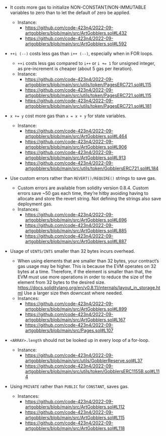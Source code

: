 -  It costs more gas to initialize NON-CONSTANT/NON-IMMUTABLE variables to zero than to let the default of zero be applied.
	- Instance: 
		- https://github.com/code-423n4/2022-09-artgobblers/blob/main/src/ArtGobblers.sol#L432
		- https://github.com/code-423n4/2022-09-artgobblers/blob/main/src/ArtGobblers.sol#L592

- `++i (--)` costs less gas than `i++ (--)`, especially when in FOR loops.
	- `++i` costs less gas compared to `i++` or `i += 1` for unsigned integer, as pre-increment is cheaper (about 5 gas per iteration).
	- Instance: 
		- https://github.com/code-423n4/2022-09-artgobblers/blob/main/src/utils/token/PagesERC721.sol#L115
		- https://github.com/code-423n4/2022-09-artgobblers/blob/main/src/utils/token/PagesERC721.sol#L115
		- https://github.com/code-423n4/2022-09-artgobblers/blob/main/src/utils/token/PagesERC721.sol#L181



- `x += y` cost more gas than `x = x + y` for state variables.
	- Instance:
		- https://github.com/code-423n4/2022-09-artgobblers/blob/main/src/ArtGobblers.sol#L464
		- https://github.com/code-423n4/2022-09-artgobblers/blob/main/src/ArtGobblers.sol#L906
		- https://github.com/code-423n4/2022-09-artgobblers/blob/main/src/ArtGobblers.sol#L913
		- https://github.com/code-423n4/2022-09-artgobblers/blob/main/src/utils/token/GobblersERC721.sol#L184



- Use custom errors rather than `REVERT()/REQUIRE()` strings to save gas.
	- Custom errors are available from solidity version 0.8.4. Custom errors save \~50 gas each time, they’re hitby avoiding having to allocate and store the revert string. Not defining the strings also save deployment gas.
	- Instances:
		- https://github.com/code-423n4/2022-09-artgobblers/blob/main/src/ArtGobblers.sol#L696
		- https://github.com/code-423n4/2022-09-artgobblers/blob/main/src/ArtGobblers.sol#L885
		- https://github.com/code-423n4/2022-09-artgobblers/blob/main/src/ArtGobblers.sol#L887



- Usage of `UINTS/INTS` smaller than 32 bytes incurs overhead.
	-  When using elements that are smaller than 32 bytes, your contract’s gas usage may be higher. This is because the EVM operates on 32 bytes at a time. Therefore, if the element is smaller than that, the EVM must use more operations in order to reduce the size of the element from 32 bytes to the desired size. https://docs.soliditylang.org/en/v0.8.11/internals/layout_in_storage.html Use a larger size then downcast where needed.
	- Instances:
		- https://github.com/code-423n4/2022-09-artgobblers/blob/main/src/ArtGobblers.sol#L899
		- https://github.com/code-423n4/2022-09-artgobblers/blob/main/src/ArtGobblers.sol#L167
		- https://github.com/code-423n4/2022-09-artgobblers/blob/main/src/Pages.sol#L107



- `<ARRAY>.length` should not be looked up in every loop of a for-loop.
	- Instance: 
		- https://github.com/code-423n4/2022-09-artgobblers/blob/main/src/utils/GobblerReserve.sol#L37
		- https://github.com/code-423n4/2022-09-artgobblers/blob/main/src/utils/token/GobblersERC1155B.sol#L114


- Using `PRIVATE` rather than `PUBLIC` for `CONSTANT`, saves gas.
	- Instances:
		- https://github.com/code-423n4/2022-09-artgobblers/blob/main/src/ArtGobblers.sol#L112
		- https://github.com/code-423n4/2022-09-artgobblers/blob/main/src/ArtGobblers.sol#L115
		- https://github.com/code-423n4/2022-09-artgobblers/blob/main/src/ArtGobblers.sol#L118